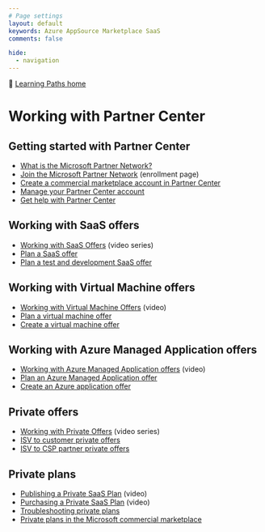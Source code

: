 ```yaml
---
# Page settings
layout: default
keywords: Azure AppSource Marketplace SaaS
comments: false

hide:
  - navigation
---
```


🚦 [Learning Paths home](./index.md)

# Working with Partner Center

## Getting started with Partner Center

- [What is the Microsoft Partner Network?](https://docs.microsoft.com/partner-center/mpn-create-a-partner-center-account)
- [Join the Microsoft Partner Network](https://partner.microsoft.com/en-us/membership) (enrollment page)	
- [Create a commercial marketplace account in Partner Center](https://docs.microsoft.com/azure/marketplace/create-account)
- [Manage your Partner Center account](https://docs.microsoft.com/partner-center/partner-center-account-setup)
- [Get help with Partner Center](https://docs.microsoft.com/azure/marketplace/support)

## Working with SaaS offers

- [Working with SaaS Offers](https://microsoft.github.io/Mastering-the-Marketplace/partner-center/#working-with-saas-offers) (video series)
- [Plan a SaaS offer](https://docs.microsoft.com/azure/marketplace/plan-saas-offer)
- [Plan a test and development SaaS offer](https://docs.microsoft.com/azure/marketplace/plan-saas-dev-test-offer)

## Working with Virtual Machine offers

- [Working with Virtual Machine Offers](https://microsoft.github.io/Mastering-the-Marketplace/partner-center/#working-with-virtual-machine-offers) (video)	
- [Plan a virtual machine offer](https://docs.microsoft.com/azure/marketplace/marketplace-virtual-machines)
- [Create a virtual machine offer](https://docs.microsoft.com/azure/marketplace/azure-vm-offer-setup)

## Working with Azure Managed Application offers

- [Working with Azure Managed Application offers](https://microsoft.github.io/Mastering-the-Marketplace/partner-center/#working-with-azure-managed-application-offers) (video)	
- [Plan an Azure Managed Application offer](https://docs.microsoft.com/azure/marketplace/plan-azure-application-offer)
- [Create an Azure application offer](https://docs.microsoft.com/azure/marketplace/azure-app-offer-setup)

## Private offers

- [Working with Private Offers](https://microsoft.github.io/Mastering-the-Marketplace/partner-center#working-with-private-offers) (video series)
- [ISV to customer private offers](https://docs.microsoft.com/azure/marketplace/isv-customer)
- [ISV to CSP partner private offers](https://docs.microsoft.com/azure/marketplace/isv-csp-reseller)
		
## Private plans

- [Publishing a Private SaaS Plan](https://microsoft.github.io/Mastering-the-Marketplace/partner-center#publishing-a-private-saas-plan) (video)
- [Purchasing a Private SaaS Plan](https://microsoft.github.io/Mastering-the-Marketplace/saas#purchasing-a-private-saas-plan) (video)	
- [Troubleshooting private plans](https://docs.microsoft.com/azure/marketplace/azure-private-plan-troubleshooting)
- [Private plans in the Microsoft commercial marketplace](https://docs.microsoft.com/azure/marketplace/private-plans)
